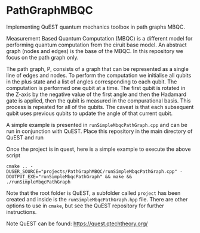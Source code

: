# PathGraphMBQC
Implementing QuEST quantum mechanics toolbox in path graphs MBQC.

Measurement Based Quantum Computation (MBQC) is a different model for performing quantum computation from the ciruit base model. An abstract graph (nodes and edges) is the base of the MBQC. In this repository we focus on the path graph only.

The path graph, P, consists of a graph that can be represented as a single line of edges and nodes. To perform the computation we initialise all qubits in the plus state and a list of angles corresponding to each qubit. The computation is performed one qubit at a time. The first qubit is rotated in the Z-axis by the negative value of the first angle and then the Hadamard gate is applied, then the qubit is measured in the compurational basis. This process is repeated for all of the qubits. The caveat is that each subsequent qubit uses previous qubits to update the angle of that current qubit.

A simple example is presented in `runSimpleMbqcPathGraph.cpp` and can be run in conjunction with QuEST. Place this repository in the main directory of QuEST and run

Once the project is in quest, here is a simple example to execute the above script

```
cmake .. -DUSER_SOURCE="projects/PathGraphMBQC/runSimpleMbqcPathGraph.cpp" -DOUTPUT_EXE="runSimpleMbqcPathGraph" && make && ./runSimpleMbqcPathGraph
```

Note that the root folder is QuEST, a subfolder called `project` has been created and inside is the `runSimpleMbqcPathGraph.hpp` file. There are other options to use in `cmake`, but see the QuEST repository for further instructions.

Note QuEST can be found: https://quest.qtechtheory.org/
